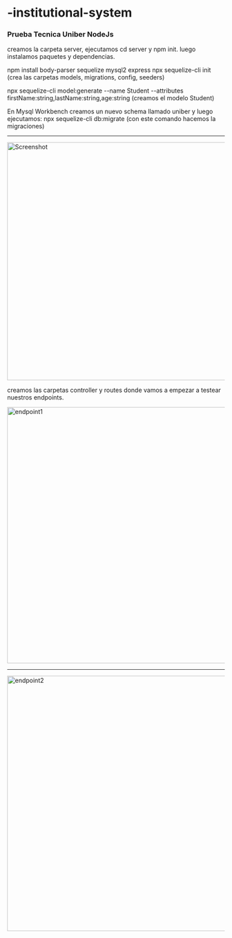 # -institutional-system

### Prueba Tecnica Uniber NodeJs

creamos la carpeta server, ejecutamos cd server y npm init. luego instalamos paquetes y dependencias.

npm install body-parser sequelize mysql2 express
npx sequelize-cli init (crea las carpetas models, migrations, config, seeders)

npx sequelize-cli model:generate --name Student --attributes firstName:string,lastName:string,age:string (creamos el modelo Student)

En Mysql Workbench creamos un nuevo schema llamado uniber  y luego ejecutamos:
npx sequelize-cli db:migrate (con este comando hacemos la migraciones)
<hr>
<img width="551" alt="Screenshot" src="https://user-images.githubusercontent.com/78902757/167626120-833d6fb1-94d1-421f-8c16-03cdf3ca0879.png">

creamos las carpetas controller y routes donde vamos a empezar a testear nuestros endpoints.


<img width="593" alt="endpoint1" src="https://user-images.githubusercontent.com/78902757/167626236-b9d65ac8-2dac-4778-9231-3d071c680317.png">
<hr>
<img width="591" alt="endpoint2" src="https://user-images.githubusercontent.com/78902757/167626360-874a209b-65af-4473-9322-e850fa3d56ef.png">

